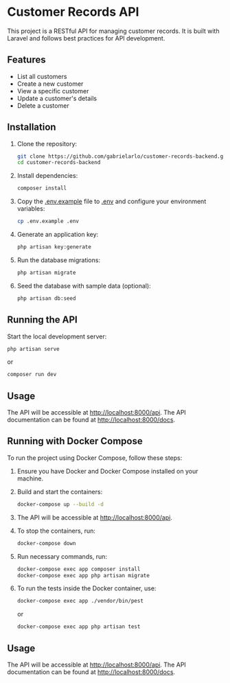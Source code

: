 # Customer Records API

This project is a RESTful API for managing customer records. It is built with Laravel and follows best practices for API development.

## Features

- List all customers
- Create a new customer
- View a specific customer
- Update a customer's details
- Delete a customer

## Installation

1. Clone the repository:
    ```sh
    git clone https://github.com/gabrielarlo/customer-records-backend.git
    cd customer-records-backend
    ```

2. Install dependencies:
    ```sh
    composer install
    ```

3. Copy the [.env.example](http://_vscodecontentref_/0) file to [.env](http://_vscodecontentref_/1) and configure your environment variables:
    ```sh
    cp .env.example .env
    ```

4. Generate an application key:
    ```sh
    php artisan key:generate
    ```

5. Run the database migrations:
    ```sh
    php artisan migrate
    ```

6. Seed the database with sample data (optional):
    ```sh
    php artisan db:seed
    ```

## Running the API

Start the local development server:
```sh
php artisan serve
```
or
```sh
composer run dev
```

## Usage

The API will be accessible at [http://localhost:8000/api](http://localhost:8000/api).
The API documentation can be found at [http://localhost:8000/docs](http://localhost:8000/docs).

## Running with Docker Compose

To run the project using Docker Compose, follow these steps:

1. Ensure you have Docker and Docker Compose installed on your machine.

2. Build and start the containers:
    ```sh
    docker-compose up --build -d
    ```

3. The API will be accessible at [http://localhost:8000/api](http://localhost:8000/api).

4. To stop the containers, run:
    ```sh
    docker-compose down
    ```

5. Run necessary commands, run:
    ```sh
    docker-compose exec app composer install
    docker-compose exec app php artisan migrate
    ```

6. To run the tests inside the Docker container, use:
    ```sh
    docker-compose exec app ./vendor/bin/pest
    ```
    or
    ```sh
    docker-compose exec app php artisan test
    ```

## Usage

The API will be accessible at [http://localhost:8000/api](http://localhost:8000/api).
The API documentation can be found at [http://localhost:8000/docs](http://localhost:8000/docs).